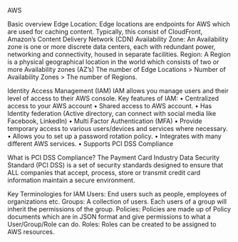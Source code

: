 AWS

Basic overview
Edge Location:
Edge locations are endpoints for AWS which are used for caching content. Typically, this consist of CloudFront, Amazon’s Content Delivery Network (CDN)
Availability Zone:
An Availability zone is one or more discrete data centers, each with redundant power, networking and connectivity, housed in separate facilities.
Region:
A Region is a physical geographical location in the world which consists of two or more Availability zones (AZ’s)
The number of Edge Locations > Number of Availability Zones > The number of Regions.

Identity Access Management (IAM)
IAM allows you manage users and their level of access to their AWS console.
Key features of IAM:
•	Centralized access to your AWS account
•	Shared access to AWS account.
•	Has Identity federation (Active directory, can connect with social media like Facebook, LinkedIn)
•	Multi Factor Authentication (MFA)
•	Provide temporary access to various users/devices and services where necessary.
•	Allows you to set up a password rotation policy.
•	Integrates with many different AWS services.
•	Supports PCI DSS Compliance


What is PCI DSS Compliance?
The Payment Card Industry Data Security Standard (PCI DSS) is a set of security standards designed to ensure that ALL companies that accept, process, store or transmit credit card information maintain a secure environment.

Key Terminologies for IAM
Users:
End users such as people, employees of organizations etc.
Groups:
A collection of users. Each users of a group will inherit the permissions of the group.
Policies:
Policies are made up of Policy documents which are in JSON format and give permissions to what a User/Group/Role can do.
Roles:
Roles can be created to be assigned to AWS resources.


